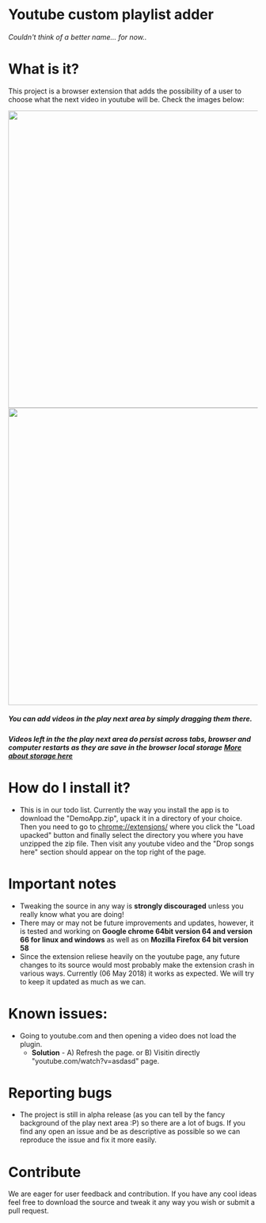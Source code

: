 # Youtube custom playlist adder
###### Couldn't think of a better name... for now..

# What is it?

This project is a browser extension that adds the possibility of a user to choose what the next video in youtube will be.
Check the images below:

<img src="https://i.imgur.com/kEKpY0g.png" height="600" width="1100">
<img src="https://i.imgur.com/7OrPhKc.png" height="600" width="1100">

##### You can add videos in the play next area by simply dragging them there.
##### Videos left in the the play next area do persist across tabs, browser and computer restarts as they are save in the browser local storage [More about storage here](https://www.w3schools.com/html/html5_webstorage.asp)

# How do I install it?
- This is in our todo list. Currently the way you install the app is to download the "DemoApp.zip", upack it in a directory of your choice. Then you need to go to [chrome://extensions/](chrome://extensions/) where you click the "Load upacked" button and finally select the directory you where you have unzipped the zip file.
Then visit any youtube video and the "Drop songs here" section should appear on the top right of the page.

# Important notes

- Tweaking the source in any way is **strongly discouraged** unless you really know what you are doing!
- There may or may not be future improvements and updates, however, it is tested and working on **Google chrome 64bit version 64 and version 66 for linux and windows** as well as on **Mozilla Firefox 64 bit version 58**
- Since the extension reliese heavily on the youtube page, any future changes to its source would most probably make the extension crash in various ways. Currently (06 May 2018) it works as expected. We will try to keep it updated as much as we can.

# Known issues:
- Going to youtube.com and then opening a video does not load the plugin.
    - **Solution** - A) Refresh the page. or B) Visitin directly "youtube.com/watch?v=asdasd" page.

# Reporting bugs

- The project is still in alpha release (as you can tell by the fancy background of the play next area :P) so there are a lot of bugs. If you find any open an issue and be as descriptive as possible so we can reproduce the issue and fix it more easily.

# Contribute

We are eager for user feedback and contribution. If you have any cool ideas feel free to download the source and tweak it any way you wish or submit a pull request.
